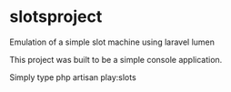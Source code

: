 # slotsproject
Emulation of a simple slot machine using laravel lumen

This project was built to be a simple console application.

Simply type php artisan play:slots
